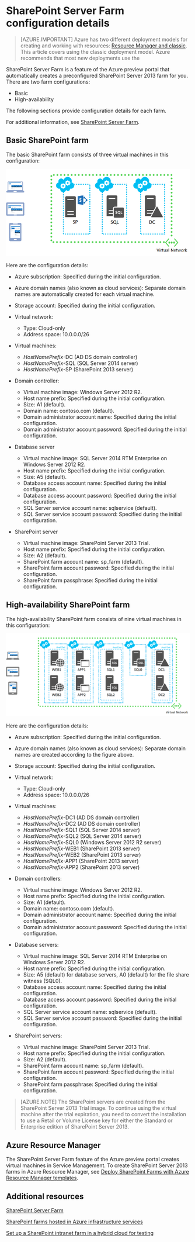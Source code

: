<!-- deleted in Global -->

<properties
	pageTitle="SharePoint Server Farm configuration | Azure"
	description="Learn about the default configuration of SharePoint farms when you use the SharePoint Server Farm feature of the Azure preview portal."
	services="virtual-machines"
	documentationCenter=""
	authors="JoeDavies-MSFT"
	manager="timlt"
	editor=""/>

<tags
	ms.service="virtual-machines"
	ms.date="10/05/2015"
	wacn.date=""/>


# SharePoint Server Farm configuration details

> [AZURE.IMPORTANT] Azure has two different deployment models for creating and working with resources:  [Resource Manager and classic](/documentation/articles/resource-manager-deployment-model/).  This article covers using the classic deployment model. Azure recommends that most new deployments use the


SharePoint Server Farm is a feature of the Azure preview portal that automatically creates a preconfigured SharePoint Server 2013 farm for you. There are two farm configurations:

- Basic
- High-availability

The following sections provide configuration details for each farm.

For additional information, see [SharePoint Server Farm](/documentation/articles/virtual-machines-sharepoint-farm-azure-preview/).

## Basic SharePoint farm

The basic SharePoint farm consists of three virtual machines in this configuration:

![sharepointfarm](./media/virtual-machines-sharepoint-farm-config-azure-preview/SPFarm_Basic.png)

Here are the configuration details:

-	Azure subscription: Specified during the initial configuration.
-	Azure domain names (also known as cloud services): Separate domain names are automatically created for each virtual machine.
-	Storage account: Specified during the initial configuration.
-	Virtual network:
	-   Type: Cloud-only
    -	Address space: 10.0.0.0/26

- Virtual machines:
	-	*HostNamePrefix*-DC (AD DS domain controller)
	-	*HostNamePrefix*-SQL (SQL Server 2014 server)
	-	*HostNamePrefix*-SP (SharePoint 2013 server)

- Domain controller:
	-	Virtual machine image: Windows Server 2012 R2.
	-	Host name prefix: Specified during the initial configuration.
	-	Size: A1 (default).
	-	Domain name: contoso.com (default).
	-	Domain administrator account name: Specified during the initial configuration.
	-	Domain administrator account password: Specified during the initial configuration.

- Database server
	-	Virtual machine image: SQL Server 2014 RTM Enterprise on Windows Server 2012 R2.
	-	Host name prefix: Specified during the initial configuration.
	-	Size: A5 (default).
	-	Database access account name: Specified during the initial configuration.
	-	Database access account password: Specified during the initial configuration.
	-	SQL Server service account name: sqlservice (default).
	-	SQL Server service account password: Specified during the initial configuration.

- SharePoint server
	-	Virtual machine image: SharePoint Server 2013 Trial.
	-	Host name prefix: Specified during the initial configuration.
	-	Size: A2 (default).
	-	SharePoint farm account name: sp_farm (default).
	-	SharePoint farm account password: Specified during the initial configuration.
	-	SharePoint farm passphrase: Specified during the initial configuration.


## High-availability SharePoint farm

The high-availability SharePoint farm consists of nine virtual machines in this configuration:

![sharepointfarm](./media/virtual-machines-sharepoint-farm-config-azure-preview/SPFarm_HighAvail.png)

Here are the configuration details:

-	Azure subscription: Specified during the initial configuration.
-	Azure domain names (also known as cloud services): Separate domain names are created according to the figure above.
-	Storage account: Specified during the initial configuration.
-	Virtual network:
	-	Type: Cloud-only
	-	Address space: 10.0.0.0/26

-	Virtual machines:
	-	*HostNamePrefix*-DC1 (AD DS domain controller)
	-	*HostNamePrefix*-DC2 (AD DS domain controller)
	-	*HostNamePrefix*-SQL1 (SQL Server 2014 server)
	-	*HostNamePrefix*-SQL2 (SQL Server 2014 server)
	-	*HostNamePrefix*-SQL0 (Windows Server 2012 R2 server)
	-	*HostNamePrefix*-WEB1 (SharePoint 2013 server)
	-	*HostNamePrefix*-WEB2 (SharePoint 2013 server)
	-	*HostNamePrefix*-APP1 (SharePoint 2013 server)
	-	*HostNamePrefix*-APP2 (SharePoint 2013 server)

-	Domain controllers:
	-	Virtual machine image: Windows Server 2012 R2.
	-	Host name prefix: Specified during the initial configuration.
	-	Size: A1 (default).
	-	Domain name: contoso.com (default).
	-	Domain administrator account name: Specified during the initial configuration.
	-	Domain administrator account password: Specified during the initial configuration.

-	Database servers:
	-	Virtual machine image: SQL Server 2014 RTM Enterprise on Windows Server 2012 R2.
	-	Host name prefix: Specified during the initial configuration.
	-	Size: A5 (default) for database servers, A0 (default) for the file share witness (SQL0).
	-	Database access account name: Specified during the initial configuration.
	-	Database access account password: Specified during the initial configuration.
	-	SQL Server service account name: sqlservice (default).
	-	SQL Server service account password: Specified during the initial configuration.

-	SharePoint servers:
	-	Virtual machine image: SharePoint Server 2013 Trial.
	-	Host name prefix: Specified during the initial configuration.
	-	Size: A2 (default).
	-	SharePoint farm account name: sp_farm (default).
	-	SharePoint farm account password: Specified during the initial configuration.
	-	SharePoint farm passphrase: Specified during the initial configuration.

> [AZURE.NOTE] The SharePoint servers are created from the SharePoint Server 2013 Trial image. To continue using the virtual machine after the trial expiration, you need to convert the installation to use a Retail or Volume License key for either the Standard or Enterprise edition of SharePoint Server 2013.

## Azure Resource Manager

The SharePoint Server Farm feature of the Azure preview portal creates virtual machines in Service Management. To create SharePoint Server 2013 farms in Azure Resource Manager, see [Deploy SharePoint Farms with Azure Resource Manager templates](/documentation/articles/virtual-machines-workload-template-sharepoint/).

## Additional resources

[SharePoint Server Farm](/documentation/articles/virtual-machines-sharepoint-farm-azure-preview/)

[SharePoint farms hosted in Azure infrastructure services](/documentation/articles/none/)

[Set up a SharePoint intranet farm in a hybrid cloud for testing](/documentation/articles/virtual-networks-setup-sharepoint-hybrid-cloud-testing/)
